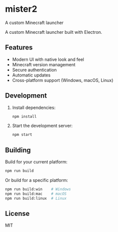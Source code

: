 # mister2

A custom Minecraft launcher

A custom Minecraft launcher built with Electron.

## Features

- Modern UI with native look and feel
- Minecraft version management
- Secure authentication
- Automatic updates
- Cross-platform support (Windows, macOS, Linux)

## Development

1. Install dependencies:
   ```bash
   npm install
   ```

2. Start the development server:
   ```bash
   npm start
   ```

## Building

Build for your current platform:
```bash
npm run build
```

Or build for a specific platform:
```bash
npm run build:win    # Windows
npm run build:mac    # macOS
npm run build:linux  # Linux
```

## License

MIT